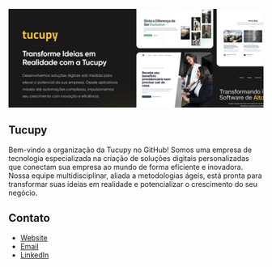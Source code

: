 [![Tucupy Banner](https://raw.githubusercontent.com/Tucupy-Tecnologia/.github/main/profile/banner.png)](https://www.tucupy.com/)

## Tucupy 
Bem-vindo a organização da Tucupy no GitHub! Somos uma empresa de tecnologia especializada na criação de soluções digitais personalizadas que conectam sua empresa ao mundo de forma eficiente e inovadora. Nossa equipe multidisciplinar, aliada a metodologias ágeis, está pronta para transformar suas ideias em realidade e potencializar o crescimento do seu negócio.

## Contato
- [Website](https://www.tucupy.com)
- [Email](mailto:contato@tucupy.com)
- [LinkedIn](https://www.linkedin.com/company/tucupy)
  
